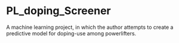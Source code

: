 # PL_doping_Screener
A machine learning project, in which the author attempts to create a predictive model for doping-use among powerlifters.
